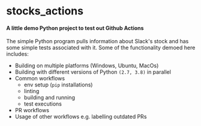# stocks_actions


#### A little demo Python project to test out Github Actions

The simple Python program pulls information about Slack's stock and has some simple tests associated with it. Some of the functionality demoed here includes: 

- Building on multiple platforms (Windows, Ubuntu, MacOs) 
- Building with different versions of Python `(2.7, 3.8)` in parallel
- Common workflows 
  - env setup (`pip` installations)
  - linting 
  - building and running 
  - test executions
- PR workflows
- Usage of other workflows e.g. labelling outdated PRs

